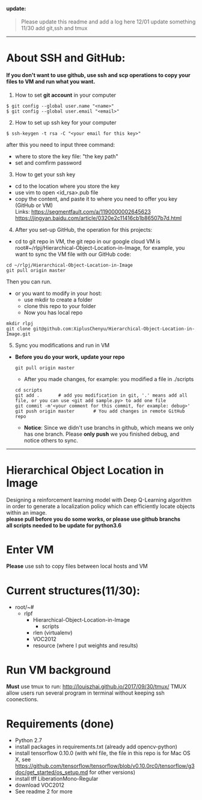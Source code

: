 #### update: 
> Please update this readme and add a log here
12/01 update something
11/30 add git,ssh and tmux

--------
# About SSH and GitHub:
#### If you don't want to use github, use ssh and scp operations to copy your files to VM and run what you want.
1. How to set **git account** in your computer
```
$ git config --global user.name "<name>"
$ git config --global user.email "<email>"
```
2. How to set up ssh key for your computer
```
$ ssh-keygen -t rsa -C "<your email for this key>"
```
after this you need to input three command:
- where to store the key file: "the key path"
- set and comfirm password
3. How to get your ssh key
- cd to the location where you store the key
- use vim to open <id_rsa>.pub file
- copy the content, and paste it to where you need to offer you key (GitHub or VM)
<br/>Links:
  https://segmentfault.com/a/1190000002645623
  https://jingyan.baidu.com/article/0320e2c11416cb1b86507b7d.html
4. After you set-up GitHub, the operation for this projects:
  - cd to git repo in VM, the git repo in our google cloud VM is root#~/rlpj/Hierarchical-Object-Location-in-Image, for example, you want to sync the VM file with our GitHub code:
  ```
  cd ~/rlpj/Hierarchical-Object-Location-in-Image
  git pull origin master
  ```
  Then you can run.
  - or you want to modify in your host:
    - use mkdir to create a folder
    - clone this repo to your folder
    - Now you has local repo
  
```
mkdir rlpj
git clone git@github.com:XiplusChenyu/Hierarchical-Object-Location-in-Image.git
```
5. Sync you modifications and run in VM
- **Before you do your work, update your repo**
  ```
  git pull origin master
  ```
   - After you made changes, for example: you modified a file in ./scripts
  ```
  cd scripts
  git add .       # add you modification in git, '.' means add all file, or you can use <git add sample.py> to add one file
  git commit -m'<your comment for this commit, for example: debug>'
  git push origin master       # You add changes in remote GitHub repo
  ```
  - **Notice**:
  Since we didn't use branchs in github, which means we only has one branch. Please **only push** we you finished debug, and notice others to sync.

-------
# Hierarchical Object Location in Image
Designing a reinforcement learning model with Deep Q-Learning algorithm in order to generate a localization policy which can efficiently locate objects within an image.<br/>
**please pull before you do some works, or please use github branchs**<br/>
**all scripts needed to be update for python3.6**
# Enter VM
**Please** use ssh to copy files between local hosts and VM
# Current structures(11/30):
- root/~#
  - rlpf
    - Hierarchical-Object-Location-in-Image
      - scripts
    - rlen (virtualenv)
    - VOC2012
    - resource (where I put weights and results)
# Run VM background
**Must** use tmux to run: http://louiszhai.github.io/2017/09/30/tmux/
TMUX allow users run several program in terminal without keeping ssh coonections.
# Requirements (done)
- Python 2.7
- install packages in requirements.txt (already add opencv-python)
- install tensorflow 0.10.0 (with whl file, the file in this repo is for Mac OS X, see https://github.com/tensorflow/tensorflow/blob/v0.10.0rc0/tensorflow/g3doc/get_started/os_setup.md for other versions)
- install tff LiberationMono-Regular
- download VOC2012
- See readme 2 for more
